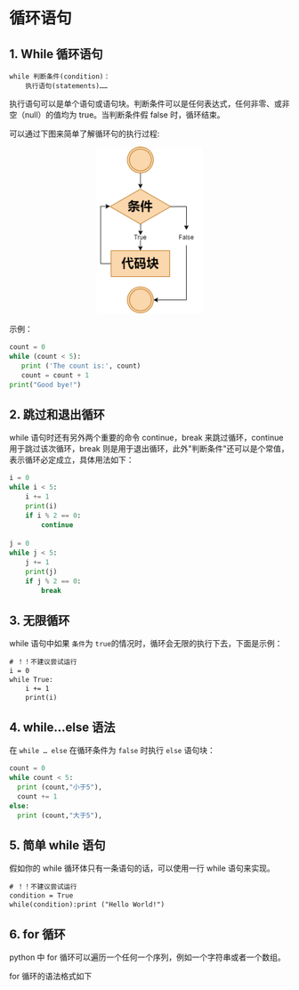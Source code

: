 # 循环语句

## 1. While 循环语句

```py,norepl
while 判断条件(condition)：
    执行语句(statements)……
```

执行语句可以是单个语句或语句块。判断条件可以是任何表达式，任何非零、或非空（null）的值均为 true。当判断条件假 false 时，循环结束。

可以通过下图来简单了解循环句的执行过程:

<div style="text-align: center;">
    <img src="./Images/whileProcess.png" height="300px" style="display: inline-block;">
</div>

示例：

```py
count = 0
while (count < 5):
   print ('The count is:', count)
   count = count + 1
print("Good bye!")
```

## 2. 跳过和退出循环

while 语句时还有另外两个重要的命令 continue，break 来跳过循环，continue 用于跳过该次循环，break 则是用于退出循环，此外"判断条件"还可以是个常值，表示循环必定成立，具体用法如下：

```py
i = 0
while i < 5:
    i += 1
    print(i)
    if i % 2 == 0:
        continue

j = 0
while j < 5:
    j += 1
    print(j)
    if j % 2 == 0:
        break
```

## 3. 无限循环

while 语句中如果 `条件`为 `true`的情况时，循环会无限的执行下去，下面是示例：

```py,norepl
# ！！不建议尝试运行
i = 0
while True:
    i += 1
    print(i)
```

## 4. while...else 语法

在 `while … else` 在循环条件为 `false` 时执行 `else` 语句块：

```py
count = 0
while count < 5:
  print (count,"小于5"),
  count += 1
else:
  print (count,"大于5"),
```

## 5. 简单 while 语句

假如你的 while 循环体只有一条语句的话，可以使用一行 while 语句来实现。

```py,norepl
# ！！不建议尝试运行
condition = True
while(condition):print ("Hello World!")
```

## 6. for 循环

python 中 for 循环可以遍历一个任何一个序列，例如一个字符串或者一个数组。

for 循环的语法格式如下
